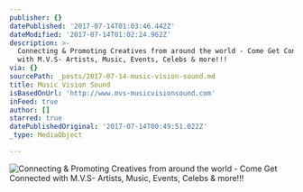 ```yaml
---
publisher: {}
datePublished: '2017-07-14T01:03:46.442Z'
dateModified: '2017-07-14T01:02:24.962Z'
description: >-
  Connecting & Promoting Creatives from around the world - Come Get Connected
  with M.V.S- Artists, Music, Events, Celebs & more!!!
via: {}
sourcePath: _posts/2017-07-14-music-vision-sound.md
title: Music Vision Sound
isBasedOnUrl: 'http://www.mvs-musicvisionsound.com'
inFeed: true
author: []
starred: true
datePublishedOriginal: '2017-07-14T00:49:51.022Z'
_type: MediaObject

---
```

![Connecting & Promoting Creatives from around the world - Come Get Connected with M.V.S- Artists, Music, Events, Celebs & more!!!](https://the-grid-user-content.s3-us-west-2.amazonaws.com/e23fed52-fb5c-42a5-bc74-419543234af7.jpg)